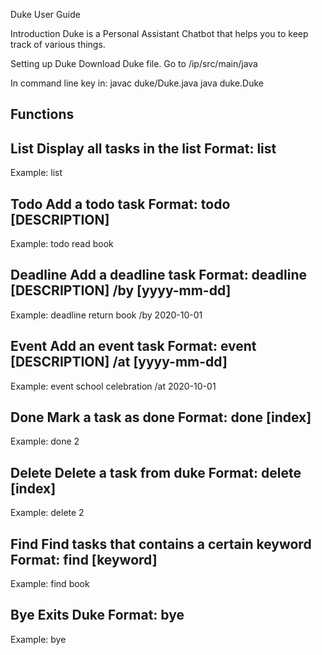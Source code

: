 Duke User Guide

Introduction
Duke is a Personal Assistant Chatbot that helps you to keep track of various things.

Setting up Duke
Download Duke file.
Go to /ip/src/main/java

In command line key in:
javac duke/Duke.java
java duke.Duke   

Functions
---------------------------------------
List
Display all tasks in the list
Format: list
---------------------------------------

Example:
list

Todo
Add a todo task
Format: todo [DESCRIPTION]
---------------------------------------

Example:
todo read book


Deadline
Add a deadline task
Format: deadline [DESCRIPTION] /by [yyyy-mm-dd]
---------------------------------------

Example:
deadline return book /by 2020-10-01


Event
Add an event task
Format: event [DESCRIPTION] /at [yyyy-mm-dd]
---------------------------------------

Example:
event school celebration /at 2020-10-01


Done
Mark a task as done
Format: done [index]
---------------------------------------

Example:
done 2


Delete
Delete a task from duke
Format: delete [index]
---------------------------------------

Example:
delete 2


Find
Find tasks that contains a certain keyword
Format: find [keyword]
---------------------------------------

Example:
find book


Bye
Exits Duke Format: bye
---------------------------------------

Example:
bye
